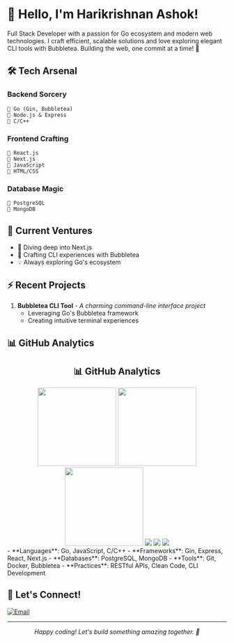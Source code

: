 # 👋 Hello, I'm Harikrishnan Ashok!

Full Stack Developer with a passion for Go ecosystem and modern web technologies. I craft efficient, scalable solutions and love exploring elegant CLI tools with Bubbletea. Building the web, one commit at a time! 🚀

## 🛠️ Tech Arsenal

### Backend Sorcery
```
🔸 Go (Gin, Bubbletea)
🔸 Node.js & Express
🔸 C/C++
```

### Frontend Crafting
```
🔸 React.js
🔸 Next.js
🔸 JavaScript
🔸 HTML/CSS
```

### Database Magic
```
🔸 PostgreSQL
🔸 MongoDB
```

## 🌱 Current Ventures
- 🚀 Diving deep into Next.js
- 🎯 Crafting CLI experiences with Bubbletea
- 💡 Always exploring Go's ecosystem

## ⚡ Recent Projects
1. **Bubbletea CLI Tool** - _A charming command-line interface project_
   - Leveraging Go's Bubbletea framework
   - Creating intuitive terminal experiences

## 📊 GitHub Analytics

<div align="center">
  <h2>📊 GitHub Analytics</h2>
  
  <!-- GitHub Stats Card -->
  <img height="180em" src="https://github-readme-stats.vercel.app/api?username=Harikrishnan-Ashok&show_icons=true&theme=tokyonight&include_all_commits=true&count_private=true"/>
  
  <!-- Most Used Languages Card -->
  <img height="180em" src="https://github-readme-stats.vercel.app/api/top-langs/?username=Harikrishnan-Ashok&layout=compact&theme=tokyonight"/>
  
  <!-- GitHub Streak Stats -->
  <img height="180em" src="https://github-readme-streak-stats.herokuapp.com/?user=Harikrishnan-Ashok&theme=tokyonight"/>
  
  <!-- Additional Stats -->
  <img src="https://github-profile-trophy.vercel.app/?username=Harikrishnan-Ashok&theme=tokyonight&column=7"/>
  
  <!-- GitHub Activity Graph -->
  <img src="https://activity-graph.herokuapp.com/graph?username=Harikrishnan-Ashok&theme=github"/>
  
  <!-- Profile Views Counter -->
  <img src="https://komarev.com/ghpvc/?username=Harikrishnan-Ashok&color=brightgreen"/>
</div>
- **Languages**: Go, JavaScript, C/C++
- **Frameworks**: Gin, Express, React, Next.js
- **Databases**: PostgreSQL, MongoDB
- **Tools**: Git, Docker, Bubbletea
- **Practices**: RESTful APIs, Clean Code, CLI Development

## 🤝 Let's Connect!

<div align="left">
  <a href="mailto:harikrishnanashok2001@gmail.com">
    <img src="https://img.shields.io/badge/Email-D14836?style=for-the-badge&logo=gmail&logoColor=white" alt="Email"/>
  </a>
  <!-- Add your other social links here with similar badges -->
</div>

---

<div align="center">
  <i>Happy coding! Let's build something amazing together. 🚀</i>
</div>
